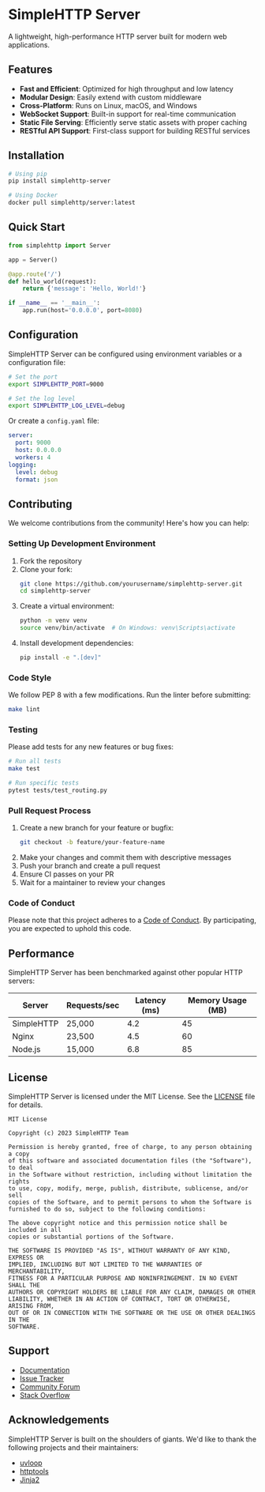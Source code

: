 
# SimpleHTTP Server

A lightweight, high-performance HTTP server built for modern web applications.

## Features

- **Fast and Efficient**: Optimized for high throughput and low latency
- **Modular Design**: Easily extend with custom middleware
- **Cross-Platform**: Runs on Linux, macOS, and Windows
- **WebSocket Support**: Built-in support for real-time communication
- **Static File Serving**: Efficiently serve static assets with proper caching
- **RESTful API Support**: First-class support for building RESTful services

## Installation

```bash
# Using pip
pip install simplehttp-server

# Using Docker
docker pull simplehttp/server:latest
```

## Quick Start

```python
from simplehttp import Server

app = Server()

@app.route('/')
def hello_world(request):
    return {'message': 'Hello, World!'}

if __name__ == '__main__':
    app.run(host='0.0.0.0', port=8080)
```

## Configuration

SimpleHTTP Server can be configured using environment variables or a configuration file:

```bash
# Set the port
export SIMPLEHTTP_PORT=9000

# Set the log level
export SIMPLEHTTP_LOG_LEVEL=debug
```

Or create a `config.yaml` file:

```yaml
server:
  port: 9000
  host: 0.0.0.0
  workers: 4
logging:
  level: debug
  format: json
```

## Contributing

We welcome contributions from the community! Here's how you can help:

### Setting Up Development Environment

1. Fork the repository
2. Clone your fork:
   ```bash
   git clone https://github.com/yourusername/simplehttp-server.git
   cd simplehttp-server
   ```
3. Create a virtual environment:
   ```bash
   python -m venv venv
   source venv/bin/activate  # On Windows: venv\Scripts\activate
   ```
4. Install development dependencies:
   ```bash
   pip install -e ".[dev]"
   ```

### Code Style

We follow PEP 8 with a few modifications. Run the linter before submitting:

```bash
make lint
```

### Testing

Please add tests for any new features or bug fixes:

```bash
# Run all tests
make test

# Run specific tests
pytest tests/test_routing.py
```

### Pull Request Process

1. Create a new branch for your feature or bugfix:
   ```bash
   git checkout -b feature/your-feature-name
   ```
2. Make your changes and commit them with descriptive messages
3. Push your branch and create a pull request
4. Ensure CI passes on your PR
5. Wait for a maintainer to review your changes

### Code of Conduct

Please note that this project adheres to a [Code of Conduct](CODE_OF_CONDUCT.md). By participating, you are expected to uphold this code.

## Performance

SimpleHTTP Server has been benchmarked against other popular HTTP servers:

| Server | Requests/sec | Latency (ms) | Memory Usage (MB) |
|--------|--------------|--------------|-------------------|
| SimpleHTTP | 25,000 | 4.2 | 45 |
| Nginx | 23,500 | 4.5 | 60 |
| Node.js | 15,000 | 6.8 | 85 |

## License

SimpleHTTP Server is licensed under the MIT License. See the [LICENSE](LICENSE) file for details.

```
MIT License

Copyright (c) 2023 SimpleHTTP Team

Permission is hereby granted, free of charge, to any person obtaining a copy
of this software and associated documentation files (the "Software"), to deal
in the Software without restriction, including without limitation the rights
to use, copy, modify, merge, publish, distribute, sublicense, and/or sell
copies of the Software, and to permit persons to whom the Software is
furnished to do so, subject to the following conditions:

The above copyright notice and this permission notice shall be included in all
copies or substantial portions of the Software.

THE SOFTWARE IS PROVIDED "AS IS", WITHOUT WARRANTY OF ANY KIND, EXPRESS OR
IMPLIED, INCLUDING BUT NOT LIMITED TO THE WARRANTIES OF MERCHANTABILITY,
FITNESS FOR A PARTICULAR PURPOSE AND NONINFRINGEMENT. IN NO EVENT SHALL THE
AUTHORS OR COPYRIGHT HOLDERS BE LIABLE FOR ANY CLAIM, DAMAGES OR OTHER
LIABILITY, WHETHER IN AN ACTION OF CONTRACT, TORT OR OTHERWISE, ARISING FROM,
OUT OF OR IN CONNECTION WITH THE SOFTWARE OR THE USE OR OTHER DEALINGS IN THE
SOFTWARE.
```

## Support

- [Documentation](https://simplehttp.readthedocs.io/)
- [Issue Tracker](https://github.com/simplehttp/server/issues)
- [Community Forum](https://community.simplehttp.io/)
- [Stack Overflow](https://stackoverflow.com/questions/tagged/simplehttp)

## Acknowledgements

SimpleHTTP Server is built on the shoulders of giants. We'd like to thank the following projects and their maintainers:

- [uvloop](https://github.com/MagicStack/uvloop)
- [httptools](https://github.com/MagicStack/httptools)
- [Jinja2](https://github.com/pallets/jinja)
